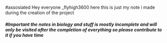 #assosiated Hey everyone \_flyhigh3600 here 
this is just my note i made during the creation of the project
##### #Important the notes in biology and stuff is mostly incomplete and will only be visited after the completion of everything so please contribute to it if you have time
